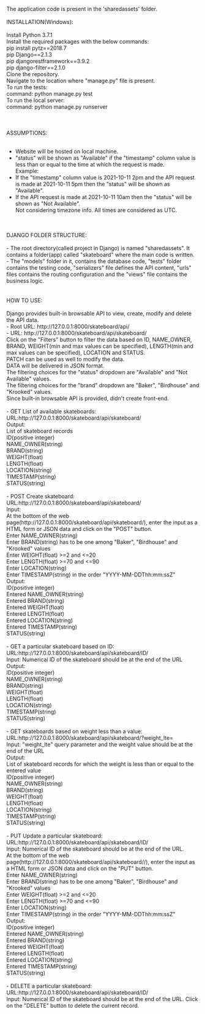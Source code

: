 The application code is present in the 'sharedassets' folder.<br />
<br />
INSTALLATION(Windows):<br />
<br />
Install Python 3.7.1<br />
Install the required packages with the below commands:<br />
pip install pytz==2018.7<br />
pip Django==2.1.3<br />
pip djangorestframework==3.9.2<br />
pip django-filter==2.1.0<br />
Clone the repository.<br />
Navigate to the location where "manage.py" file is present.<br />
To run the tests:<br />
command: python manage.py test<br />
To run the local server:<br />
command: python manage.py runserver<br />
<br />
<br />	
ASSUMPTIONS:<br />
<br />
- Website will be hosted on local machine.<br />
- "status" will be shown as "Available" if the "timestamp" column value is less than or equal to the time at which the request is made.<br />
Example:<br />
- If the "timestamp" column value is 2021-10-11 2pm and the API request is made at 2021-10-11 5pm then the "status" will be shown as "Available".<br />
- If the API request is made at 2021-10-11 10am then the "status" will be shown as "Not Available".<br />
Not considering timezone info. All times are considered as UTC.<br />
<br />
<br />
DJANGO FOLDER STRUCTURE:<br />
<br />
- The root directory(called project in Django) is named "sharedassets". It contains a folder(app) called "skateboard" where the main code is written.<br />
- The "models" folder in it, contains the database code, "tests" folder contains the testing code, "serializers" file defines the API content, "urls" files contains the routing configuration and the "views" file contains the business logic.<br />
<br />
<br />
HOW TO USE:<br />
<br />
Django provides built-in browsable API  to view, create, modify and delete the API data.<br />
- Root URL: http://127.0.0.1:8000/skateboard/api/<br />
- URL: http://127.0.0.1:8000/skateboard/api/skateboard/<br />
Click on the "Filters" button to filter the data based on ID, NAME_OWNER, BRAND, WEIGHT(min and max values can be specified), LENGTH(min and max values can be specified), LOCATION and STATUS.<br />
PATCH can be used as well to modify the data.<br />
DATA will be delivered in JSON format.<br />
The filtering choices for the "status" dropdown are "Available" and "Not Available" values.<br />
The filtering choices for the "brand" dropdown are "Baker", "Birdhouse" and "Krooked" values.<br />
Since built-in browsable API is provided, didn't create front-end.<br />
<br />
- GET List of available skateboards:<br />
   URL:http://127.0.0.1:8000/skateboard/api/skateboard/<br />
   Output:<br />
      List of skateboard records<br />
      ID(positive integer)<br />
      NAME_OWNER(string)<br />
      BRAND(string)<br />
      WEIGHT(float)<br />
      LENGTH(float)<br />
      LOCATION(string)<br />
      TIMESTAMP(string)<br />
      STATUS(string)<br />
<br />
- POST Create skateboard:<br />
   URL:http://127.0.0.1:8000/skateboard/api/skateboard/<br />
   Input:<br />
      At the bottom of the web page(http://127.0.0.1:8000/skateboard/api/skateboard/), enter the input as a HTML form or JSON data and click on the "POST" button.<br />
      Enter NAME_OWNER(string)<br />
      Enter BRAND(string) has to be one among "Baker", "Birdhouse" and "Krooked" values<br />
      Enter WEIGHT(float) >=2 and <=20<br />
      Enter LENGTH(float)	>=70 and <=90<br />
      Enter LOCATION(string)<br />
      Enter TIMESTAMP(string) in the order "YYYY-MM-DDThh:mm:ssZ"<br />
   Output:<br />
      ID(positive integer)<br />
      Entered NAME_OWNER(string)<br />
      Entered BRAND(string)<br />
      Entered WEIGHT(float)<br />
      Entered LENGTH(float)<br />
      Entered LOCATION(string)<br />
      Entered TIMESTAMP(string)<br />
      STATUS(string)<br />
<br />
- GET a particular skateboard based on ID:<br />
   URL:http://127.0.0.1:8000/skateboard/api/skateboard/ID/<br />
   Input: Numerical ID of the skateboard should be at the end of the URL<br />
   Output:<br />
      ID(positive integer)<br />
      NAME_OWNER(string)<br />
      BRAND(string)<br />
      WEIGHT(float)<br />
      LENGTH(float)<br />
      LOCATION(string)<br />
      TIMESTAMP(string)<br />
      STATUS(string)<br />
<br />
- GET skateboards based on weight less than a value:<br />
   URL:http://127.0.0.1:8000/skateboard/api/skateboard/?weight_lte=<value><br />
   Input: "weight_lte" query parameter and the weight value should be at the end of the URL<br />
   Output:<br />
      List of skateboard records for which the weight is less than or equal to the entered value<br />
      ID(positive integer)<br />
      NAME_OWNER(string)<br />
      BRAND(string)<br />
      WEIGHT(float)<br />
      LENGTH(float)<br />
      LOCATION(string)<br />
      TIMESTAMP(string)<br />
      STATUS(string)<br />
<br />
- PUT Update a particular skateboard:<br />
   URL:http://127.0.0.1:8000/skateboard/api/skateboard/ID/<br />
   Input: Numerical ID of the skateboard should be at the end of the URL.<br />
      At the bottom of the web page(http://127.0.0.1:8000/skateboard/api/skateboard/<ID>/), enter the input as a HTML form or JSON data and click on the "PUT" button.<br />
      Enter NAME_OWNER(string)<br />
      Enter BRAND(string) has to be one among "Baker", "Birdhouse" and "Krooked" values<br />
      Enter WEIGHT(float) >=2 and <=20<br />
      Enter LENGTH(float)	>=70 and <=90<br />
      Enter LOCATION(string)<br />
      Enter TIMESTAMP(string) in the order "YYYY-MM-DDThh:mm:ssZ"<br />
		Output:<br />
     ID(positive integer)<br />
     Entered NAME_OWNER(string)<br />
     Entered BRAND(string)<br />
     Entered WEIGHT(float)<br />
     Entered LENGTH(float)<br />
     Entered LOCATION(string)<br />
     Entered TIMESTAMP(string)<br />
     STATUS(string)<br />
<br />
- DELETE a particular skateboard:<br />
    URL:http://127.0.0.1:8000/skateboard/api/skateboard/ID/<br />
    Input: Numerical ID of the skateboard should be at the end of the URL. Click on the "DELETE" button to delete the current record.<br />
		
	
	
